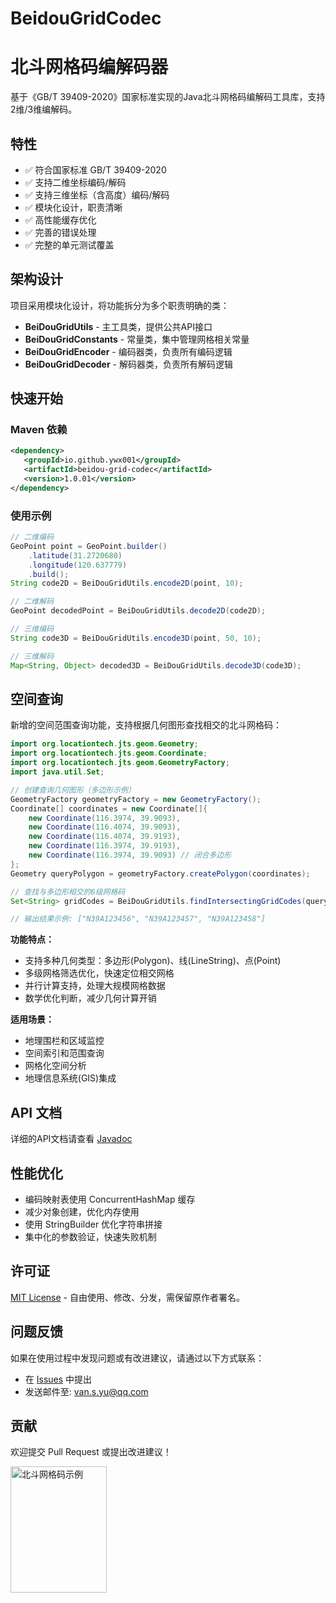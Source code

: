 # BeidouGridCodec
# 北斗网格码编解码器

基于《GB/T 39409-2020》国家标准实现的Java北斗网格码编解码工具库，支持2维/3维编解码。

## 特性

- ✅ 符合国家标准 GB/T 39409-2020
- ✅ 支持二维坐标编码/解码
- ✅ 支持三维坐标（含高度）编码/解码  
- ✅ 模块化设计，职责清晰
- ✅ 高性能缓存优化
- ✅ 完善的错误处理
- ✅ 完整的单元测试覆盖

## 架构设计

项目采用模块化设计，将功能拆分为多个职责明确的类：

- **BeiDouGridUtils** - 主工具类，提供公共API接口
- **BeiDouGridConstants** - 常量类，集中管理网格相关常量
- **BeiDouGridEncoder** - 编码器类，负责所有编码逻辑
- **BeiDouGridDecoder** - 解码器类，负责所有解码逻辑

## 快速开始

### Maven 依赖

```xml
<dependency>
   <groupId>io.github.ywx001</groupId>
   <artifactId>beidou-grid-codec</artifactId>
   <version>1.0.01</version>
</dependency>
```

### 使用示例

```java
// 二维编码
GeoPoint point = GeoPoint.builder()
    .latitude(31.2720680)
    .longitude(120.637779)
    .build();
String code2D = BeiDouGridUtils.encode2D(point, 10);

// 二维解码  
GeoPoint decodedPoint = BeiDouGridUtils.decode2D(code2D);

// 三维编码
String code3D = BeiDouGridUtils.encode3D(point, 50, 10);

// 三维解码
Map<String, Object> decoded3D = BeiDouGridUtils.decode3D(code3D);
```

## 空间查询

新增的空间范围查询功能，支持根据几何图形查找相交的北斗网格码：

```java
import org.locationtech.jts.geom.Geometry;
import org.locationtech.jts.geom.Coordinate;
import org.locationtech.jts.geom.GeometryFactory;
import java.util.Set;

// 创建查询几何图形（多边形示例）
GeometryFactory geometryFactory = new GeometryFactory();
Coordinate[] coordinates = new Coordinate[]{
    new Coordinate(116.3974, 39.9093),
    new Coordinate(116.4074, 39.9093), 
    new Coordinate(116.4074, 39.9193),
    new Coordinate(116.3974, 39.9193),
    new Coordinate(116.3974, 39.9093) // 闭合多边形
};
Geometry queryPolygon = geometryFactory.createPolygon(coordinates);

// 查找与多边形相交的6级网格码
Set<String> gridCodes = BeiDouGridUtils.findIntersectingGridCodes(queryPolygon, 6);

// 输出结果示例: ["N39A123456", "N39A123457", "N39A123458"]
```

**功能特点：**
- 支持多种几何类型：多边形(Polygon)、线(LineString)、点(Point)
- 多级网格筛选优化，快速定位相交网格
- 并行计算支持，处理大规模网格数据
- 数学优化判断，减少几何计算开销

**适用场景：**
- 地理围栏和区域监控
- 空间索引和范围查询  
- 网格化空间分析
- 地理信息系统(GIS)集成

## API 文档

详细的API文档请查看 [Javadoc](target/apidocs/index.html)

## 性能优化

- 编码映射表使用 ConcurrentHashMap 缓存
- 减少对象创建，优化内存使用
- 使用 StringBuilder 优化字符串拼接
- 集中化的参数验证，快速失败机制

## 许可证

[MIT License](LICENSE) - 自由使用、修改、分发，需保留原作者署名。

## 问题反馈

如果在使用过程中发现问题或有改进建议，请通过以下方式联系：

- 在 [Issues](https://github.com/ywx001/BeidouGridCodec/issues) 中提出
- 发送邮件至: van.s.yu@qq.com

## 贡献

欢迎提交 Pull Request 或提出改进建议！

<img width="154" height="202" alt="北斗网格码示例" src="https://github.com/user-attachments/assets/6e33e114-fc50-467a-95c3-9837e2079084" />
